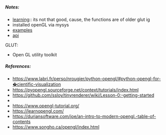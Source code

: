 
##### Notes:

- [learning](http://www.lighthouse3d.com/tutorials/glut-tutorial/):: its not that good, cause, the functions are of older glut ig
- installed openGL via mysys
- [examples](https://cs.lmu.edu/~ray/notes/openglexamples/)
- [api](https://www.opengl.org/resources/libraries/glut/spec3/spec3.html)

GLUT:
- Open GL utility toolkit



##### References:

- https://www.labri.fr/perso/nrougier/python-opengl/#python-opengl-for-�cientific-visualization
- https://pyopengl.sourceforge.net/context/tutorials/index.html
- https://github.com/ssloy/tinyrenderer/wiki/Lesson-0:-getting-started
-
- https://www.opengl-tutorial.org/
- https://learnopengl.com/
- https://duriansoftware.com/joe/an-intro-to-modern-opengl.-table-of-contents
- https://www.songho.ca/opengl/index.html
